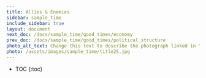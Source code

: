 ```yaml
---
title: Allies & Enemies
sidebar: sample_time
include_sidebar: true
layout: document
next_doc: /docs/sample_time/good_times/economy
prev_doc: /docs/sample_time/good_times/political_structure
photo_alt_text: Change this text to describe the photograph linked in "photo".
photo: /assets/images/sample_time/title25.jpg
---
```


* TOC
{:toc}

